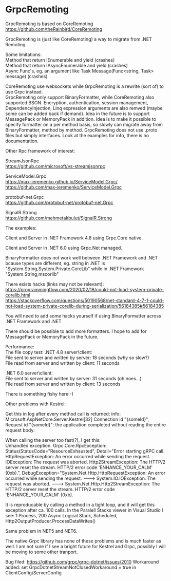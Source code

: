 # GrpcRemoting

GrpcRemoting is based on CoreRemoting  
https://github.com/theRainbird/CoreRemoting  

GrpcRemoting is (just like CoreRemoting) a way to migrate from .NET Remoting.  

Some limitations:  
Method that return IEnumerable and yield (crashes)  
Method that return IAsyncEnumerable and yield (crashes)  
Async Func's, eg. an argument like Task Message(Func<string, Task<string>> message) (crashes)  

CoreRemoting use websockets while GrpcRemoting is a rewrite (sort of) to use Grpc instead.  
GrpcRemoting only support BinaryFormatter, while CoreRemoting also supported BSON.
Encryption, authentication, session management, DependencyInjection, Linq expression arguments are also remved (maybe some can be added back if demand).
Idea in the future is to support MessagePack or MemoryPack in addition.
Idea is to make it possible to specify formatter on a per method basis, so slowly can migrate away from BinaryFormatter, method by method.
GrpcRemoting does not use .proto files but simply interfaces. Look at the examples for info, there is no documentation.  

Other Rpc framework of interest:

StreamJsonRpc  
https://github.com/microsoft/vs-streamjsonrpc  

ServiceModel.Grpc   
https://max-ieremenko.github.io/ServiceModel.Grpc/  
https://github.com/max-ieremenko/ServiceModel.Grpc  

protobuf-net.Grpc  
https://github.com/protobuf-net/protobuf-net.Grpc  

SignalR.Strong  
https://github.com/mehmetakbulut/SignalR.Strong  

The examples:

Client and Server in .NET Framework 4.8 using Grpc.Core native.

Client and Server in .NET 6.0 using Grpc.Net managed.

BinaryFormatter does not work well between .NET Framework and .NET bcause types are different,
eg. string in .NET is "System.String,System.Private.CoreLib" while in .NET Framework "System.String,mscorlib"

There exists hacks (links may not be relevant):
https://programmingflow.com/2020/02/18/could-not-load-system-private-corelib.html  
https://stackoverflow.com/questions/50190568/net-standard-4-7-1-could-not-load-system-private-corelib-during-serialization/56184385#56184385  

You will need to add some hacks yourself if using BinaryFormatter across .NET Framework and .NET

There should be possible to add more formatters. I hope to add for MessagePack or MemoryPack in the future.

Performance:  
The file copy test:
.NET 4.8 server\client:  
File sent to server and written by server: 18 seconds (why so slow?)  
File read from server and written by client: 11 seconds  

.NET 6.0 server\client:  
File sent to server and written by server: 31 seconds (oh noes...)  
File read from server and written by client: 13 seconds  

There is something fishy here:-)

Other problems with Kestrel:

Get this in log after every method call is returned:
info: Microsoft.AspNetCore.Server.Kestrel[32]
      Connection id "{someId}", Request id "{someId}": the application completed without reading the entire request body.
      
When calling the server too fast(?), I get this:      
Unhandled exception. Grpc.Core.RpcException: Status(StatusCode="ResourceExhausted", Detail="Error starting gRPC call. HttpRequestException: An error occurred while sending the request. IOException: The request was aborted. Http2StreamException: The HTTP/2 server reset the stream. HTTP/2 error code 'ENHANCE_YOUR_CALM' (0xb).", DebugException="System.Net.Http.HttpRequestException: An error occurred while sending the request.
 ---> System.IO.IOException: The request was aborted.
 ---> System.Net.Http.Http2StreamException: The HTTP/2 server reset the stream. HTTP/2 error code 'ENHANCE_YOUR_CALM' (0xb).      
 
It is reproducable by calling a method in a tight loop, and it will get this exception after ca. 100 calls.
In the Paralell Stacks viewer in Visual Studio I see:
1 Process, 200 Async Logical Stack, Scheduled, Http2OutputProducer.ProcessDataWrites()

Same problem in NET5 and NET6.

The native Grpc library has none of these problems and is much faster as well. I am not sure if I see a bright future for Kestrel and Grpc, possibly I will be moving to some other tranport.

Bug filed: https://github.com/grpc/grpc-dotnet/issues/2010
Workaround added: set GrpcDotnetStreamNotClosedWorkaround = true in ClientConfig\ServerConfig



